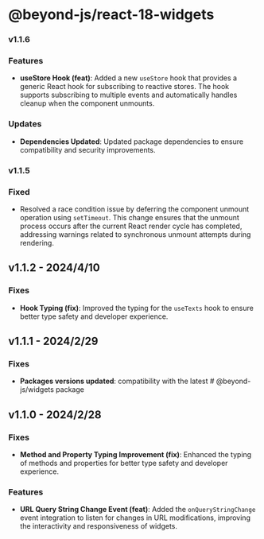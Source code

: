 # @beyond-js/react-18-widgets

### v1.1.6

### Features

-   **useStore Hook (feat)**: Added a new `useStore` hook that provides a generic React hook for subscribing to reactive
    stores. The hook supports subscribing to multiple events and automatically handles cleanup when the component
    unmounts.

### Updates

-   **Dependencies Updated**: Updated package dependencies to ensure compatibility and security improvements.

### v1.1.5

### Fixed

-   Resolved a race condition issue by deferring the component unmount operation using `setTimeout`. This change ensures
    that the unmount process occurs after the current React render cycle has completed, addressing warnings related to
    synchronous unmount attempts during rendering.

## v1.1.2 - 2024/4/10

### Fixes

-   **Hook Typing (fix)**: Improved the typing for the `useTexts` hook to ensure better type safety and developer
    experience.

## v1.1.1 - 2024/2/29

### Fixes

-   **Packages versions updated**: compatibility with the latest # @beyond-js/widgets package

## v1.1.0 - 2024/2/28

### Fixes

-   **Method and Property Typing Improvement (fix)**: Enhanced the typing of methods and properties for better type
    safety and developer experience.

### Features

-   **URL Query String Change Event (feat)**: Added the `onQueryStringChange` event integration to listen for changes in
    URL modifications, improving the interactivity and responsiveness of widgets.

